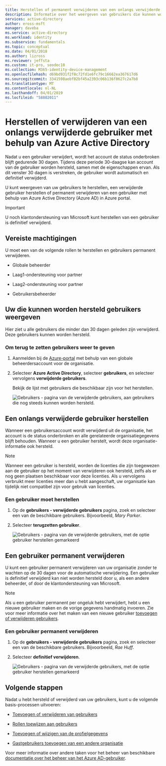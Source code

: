 ```yaml
---
title: Herstellen of permanent verwijderen van een onlangs verwijderde gebruiker - Azure Active Directory | Microsoft Docs
description: Informatie over het weergeven van gebruikers die kunnen worden hersteld, een verwijderde gebruiker herstellen of permanent verwijderen van een gebruiker met Azure Active Directory.
services: active-directory
author: eross-msft
manager: daveba
ms.service: active-directory
ms.workload: identity
ms.subservice: fundamentals
ms.topic: conceptual
ms.date: 04/01/2018
ms.author: lizross
ms.reviewer: jeffsta
ms.custom: it-pro, seodec18
ms.collection: M365-identity-device-management
ms.openlocfilehash: d69bd931f2f8c72fd1e6fc79c16662ea367617d6
ms.sourcegitcommit: 3341598aebf02bf45a2393c06b136f8627c2a7b8
ms.translationtype: MT
ms.contentlocale: nl-NL
ms.lasthandoff: 04/01/2019
ms.locfileid: "58802011"
---
```

# <a name="restore-or-remove-a-recently-deleted-user-using-azure-active-directory"></a>Herstellen of verwijderen van een onlangs verwijderde gebruiker met behulp van Azure Active Directory
Nadat u een gebruiker verwijdert, wordt het account de status onderbroken blijft gedurende 30 dagen. Tijdens deze periode 30-daagse kan account van de gebruiker worden hersteld, samen met de eigenschappen ervan. Als dit venster 30 dagen is verstreken, de gebruiker wordt automatisch en definitief verwijderd.

U kunt weergeven van uw gebruikers te herstellen, een verwijderde gebruiker herstellen of permanent verwijderen van een gebruiker met behulp van Azure Active Directory (Azure AD) in Azure portal.

>[!Important]
>U noch klantondersteuning van Microsoft kunt herstellen van een gebruiker is definitief verwijderd.

## <a name="required-permissions"></a>Vereiste machtigingen
U moet een van de volgende rollen te herstellen en gebruikers permanent verwijderen.

- Globale beheerder

- Laag1-ondersteuning voor partner

- Laag2-ondersteuning voor partner

- Gebruikersbeheerder

## <a name="view-your-restorable-users"></a>Uw die kunnen worden hersteld gebruikers weergeven
Hier ziet u alle gebruikers die minder dan 30 dagen geleden zijn verwijderd. Deze gebruikers kunnen worden hersteld.

### <a name="to-view-your-restorable-users"></a>Om terug te zetten gebruikers weer te geven
1. Aanmelden bij de [Azure-portal](https://portal.azure.com/) met behulp van een globale beheerdersaccount voor de organisatie.

2. Selecteer **Azure Active Directory**, selecteer **gebruikers**, en selecteer vervolgens **verwijderde gebruikers**.

    Bekijk de lijst met gebruikers die beschikbaar zijn voor het herstellen.

    ![Gebruikers - pagina van de verwijderde gebruikers, aan gebruikers die nog steeds kunnen worden hersteld.](media/active-directory-users-restore/users-deleted-users-view-restorable.png)

## <a name="restore-a-recently-deleted-user"></a>Een onlangs verwijderde gebruiker herstellen

Wanneer een gebruikersaccount wordt verwijderd uit de organisatie, het account is de status onderbroken en alle gerelateerde organisatiegegevens blijft behouden. Wanneer u een gebruiker herstelt, wordt deze organisatie-informatie ook hersteld.

> [!Note]
> Wanneer een gebruiker is hersteld, worden de licenties die zijn toegewezen aan de gebruiker op het moment van verwijderen ook hersteld, zelfs als er nog geen plaatsen beschikbaar voor deze licenties. Als u vervolgens verbruikt meer licenties meer dan u hebt aangeschaft, uw organisatie kan tijdelijk niet compatibel zijn voor gebruik van licenties.

### <a name="to-restore-a-user"></a>Een gebruiker moet herstellen
1. Op de **gebruikers - verwijderde gebruikers** pagina, zoek en selecteer een van de beschikbare gebruikers. Bijvoorbeeld, _Mary Parker_.

2. Selecteer **terugzetten gebruiker**.

    ![Gebruikers - pagina van de verwijderde gebruikers, met de optie gebruiker herstellen gemarkeerd](media/active-directory-users-restore/users-deleted-users-restore-user.png)

## <a name="permanently-delete-a-user"></a>Een gebruiker permanent verwijderen
U kunt een gebruiker permanent verwijderen van uw organisatie zonder te wachten op de 30 dagen voor de automatische verwijdering. Een gebruiker is definitief verwijderd kan niet worden hersteld door u, als een andere beheerder, of door de klantondersteuning van Microsoft.

>[!Note]
>Als u een gebruiker permanent per ongeluk hebt verwijdert, hebt u een nieuwe gebruiker maken en de vorige gegevens handmatig invoeren. Zie voor meer informatie over het maken van een nieuwe gebruiker [toevoegen of verwijderen gebruikers](add-users-azure-active-directory.md).

### <a name="to-permanently-delete-a-user"></a>Een gebruiker permanent verwijderen

1. Op de **gebruikers - verwijderde gebruikers** pagina, zoek en selecteer een van de beschikbare gebruikers. Bijvoorbeeld, _Rae Huff_.

2. Selecteer **definitief verwijderen**.

    ![Gebruikers - pagina van de verwijderde gebruikers, met de optie gebruiker herstellen gemarkeerd](media/active-directory-users-restore/users-deleted-users-permanent-delete-user.png)

## <a name="next-steps"></a>Volgende stappen
Nadat u hebt hersteld of verwijderd van uw gebruikers, kunt u de volgende basis-processen uitvoeren:

- [Toevoegen of verwijderen van gebruikers](add-users-azure-active-directory.md)

- [Rollen toewijzen aan gebruikers](active-directory-users-assign-role-azure-portal.md)

- [Toevoegen of wijzigen van de profielgegevens](active-directory-users-profile-azure-portal.md)

- [Gastgebruikers toevoegen van een andere organisatie](../b2b/what-is-b2b.md)

Voor meer informatie over andere taken voor het beheer van beschikbare [documentatie over het beheer van het Azure AD-gebruiker](../users-groups-roles/index.yml).
